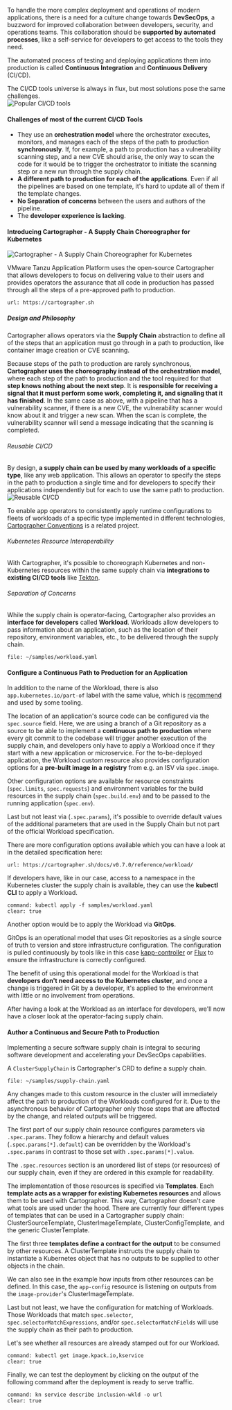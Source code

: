 To handle the more complex deployment and operations of modern applications, there is a need for a culture change towards **DevSecOps**, a buzzword for improved collaboration between developers, security, and operations teams.
This collaboration should be **supported by automated processes**, like a self-service for developers to get access to the tools they need.

The automated process of testing and deploying applications them into production is called **Continuous Integration** and **Continuous Delivery** (CI/CD). 

The CI/CD tools universe is always in flux, but most solutions pose the same challenges.  
![Popular CI/CD tools](../images/ci-cd-tools.png)
#### Challenges of most of the current CI/CD Tools
- They use an **orchestration model** where the orchestrator executes, monitors, and manages each of the steps of the path to production **synchronously**. If, for example, a path to production has a vulnerability scanning step, and a new CVE should arise, the only way to scan the code for it would be to trigger the orchestrator to initiate the scanning step or a new run through the supply chain.
- **A different path to production for each of the applications**. Even if all the pipelines are based on one template, it's hard to update all of them if the template changes.
- **No Separation of concerns** between the users and authors of the pipeline.
- The **developer experience is lacking**.

#### Introducing Cartographer - A Supply Chain Choreographer for Kubernetes
![Cartographer - A Supply Chain Choreographer for Kubernetes](../images/cartographer-logo.svg)

VMware Tanzu Application Platform uses the open-source Cartographer that allows developers to focus on delivering value to their users and provides operators the assurance that all code in production has passed through all the steps of a pre-approved path to production.

```dashboard:open-url
url: https://cartographer.sh
```

##### Design and Philosophy

Cartographer allows operators via the **Supply Chain** abstraction to define all of the steps that an application must go through in a path to production, like container image creation or CVE scanning.

Because steps of the path to production are rarely synchronous, **Cartographer uses the choreography instead of the orchestration model**, where each step of the path to production and the tool required for that **step knows nothing about the next step**. It is **responsible for receiving a signal that it must perform some work, completing it, and signaling that it has finished**. In the same case as above, with a pipeline that has a vulnerability scanner, if there is a new CVE, the vulnerability scanner would know about it and trigger a new scan. When the scan is complete, the vulnerability scanner will send a message indicating that the scanning is completed.

###### Reusable CI/CD
By design, **a supply chain can be used by many workloads of a specific type**, like any web application. This allows an operator to specify the steps in the path to production a single time and for developers to specify their applications independently but for each to use the same path to production.
![Reusable CI/CD](../images/reusable-cicd.png)

To enable app operators to consistently apply runtime configurations to fleets of workloads of a specific type implemented in different technologies, [Cartographer Conventions](https://github.com/vmware-tanzu/cartographer-conventions) is a related project. 

###### Kubernetes Resource Interoperability
With Cartographer, it's possible to choreograph Kubernetes and non-Kubernetes resources within the same supply chain via **integrations to existing CI/CD tools** like [Tekton](https://tekton.dev).

###### Separation of Concerns
While the supply chain is operator-facing, Cartographer also provides an **interface for developers** called **Workload**. Workloads allow developers to pass information about an application, such as the location of their repository, environment variables, etc., to be delivered through the supply chain.
```editor:open-file
file: ~/samples/workload.yaml
```

#### Configure a Continuous Path to Production for an Application

In addition to the name of the Workload, there is also `app.kubernetes.io/part-of` label with the same value, which is [recommend](https://kubernetes.io/docs/concepts/overview/working-with-objects/common-labels/) and used by some tooling.

The location of an application's source code can be configured via the `spec.source` field. Here, we are using a branch of a Git repository as a source to be able to implement a **continuous path to production** where every git commit to the codebase will trigger another execution of the supply chain, and developers only have to apply a Workload once if they start with a new application or microservice. 
For the to-be-deployed application, the Workload custom resource also provides configuration options for a **pre-built image in a registry** from e.g. an ISV via `spec.image`.

Other configuration options are available for resource constraints (`spec.limits`, `spec.requests`) and environment variables for the build resources in the supply chain (`spec.build.env`) and to be passed to the running application (`spec.env`).

Last but not least via (`.spec.params`), it's possible to override default values of the additional parameters that are used in the Supply Chain but not part of the official Workload specification.

There are more configuration options available which you can have a look at in the detailed specification here:
```dashboard:open-url
url: https://cartographer.sh/docs/v0.7.0/reference/workload/
```

If developers have, like in our case, access to a namespace in the Kubernetes cluster the supply chain is available, they can use the **kubectl CLI** to apply a Workload.
```terminal:execute
command: kubectl apply -f samples/workload.yaml
clear: true
```

Another option would be to apply the Workload via **GitOps**.

GitOps is an operational model that uses Git repositories as a single source of truth to version and store infrastructure configuration. The configuration is pulled continuously by tools like in this case [kapp-controller](https://carvel.dev/kapp-controller/) or [Flux](https://fluxcd.io) to ensure the infrastructure is correctly configured.

The benefit of using this operational model for the Workload is that **developers don't need access to the Kubernetes cluster**, and once a change is triggered in Git by a developer, it's applied to the environment with little or no involvement from operations.

After having a look at the Workload as an interface for developers, we'll now have a closer look at the operator-facing supply chain.

#### Author a Continuous and Secure Path to Production

Implementing a secure software supply chain is integral to securing software development and accelerating your DevSecOps capabilities.

A `ClusterSupplyChain` is Cartographer's CRD to define a supply chain.
```editor:open-file
file: ~/samples/supply-chain.yaml
```

Any changes made to this custom resource in the cluster will immediately affect the path to production of the Workloads configured for it. Due to the asynchronous behavior of Cartographer only those steps that are affected by the change, and related outputs will be triggered. 

The first part of our supply chain resource configures parameters via `.spec.params`. They follow a hierarchy and default values (`.spec.params[*].default`) can be overridden by the Workload's `.spec.params` in contrast to those set with `.spec.params[*].value`.

The `.spec.resources` section is an unordered list of steps (or resources) of our supply chain, even if they are ordered in this example for readability.

The implementation of those resources is specified via **Templates**. Each **template acts as a wrapper for existing Kubernetes resources** and allows them to be used with Cartographer. This way, Cartographer doesn't care what tools are used under the hood. There are currently four different types of templates that can be used in a Cartographer supply chain: ClusterSourceTemplate, ClusterImageTemplate, ClusterConfigTemplate, and the generic ClusterTemplate.

The first three **templates define a contract for the output** to be consumed by other resources. A ClusterTemplate instructs the supply chain to instantiate a Kubernetes object that has no outputs to be supplied to other objects in the chain.

We can also see in the example how inputs from other resources can be defined. In this case, the `app-config` resource is listening on outputs from the `image-provider`'s ClusterImageTemplate. 

Last but not least, we have the configuration for matching of Workloads. Those Workloads that match `spec.selector`, `spec.selectorMatchExpressions`, and/or `spec.selectorMatchFields` will use the supply chain as their path to production.

Let's see whether all resources are already stamped out for our Workload.
```terminal:execute
command: kubectl get image.kpack.io,kservice
clear: true
```

Finally, we can test the deployment by clicking on the output of the following command after the deployment is ready to serve traffic.
```terminal:execute
command: kn service describe inclusion-wkld -o url
clear: true
```